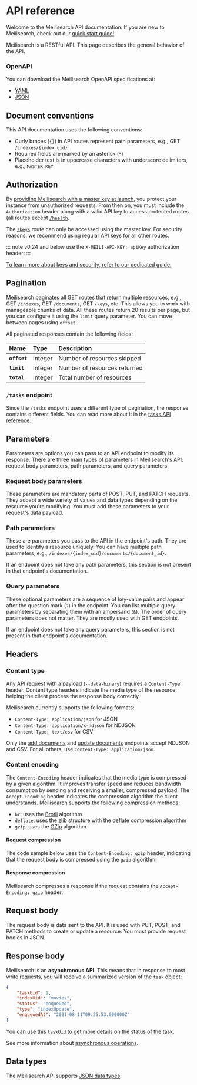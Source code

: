 # API reference

Welcome to the Meilisearch API documentation. If you are new to Meilisearch, check out our [quick start guide!](/learn/getting_started/quick_start.md)

Meilisearch is a RESTful API. This page describes the general behavior of the API.

### OpenAPI

You can download the Meilisearch OpenAPI specifications at:

- [YAML](https://bump.sh/doc/meilisearch.yaml)
- [JSON](https://bump.sh/doc/meilisearch.json)

## Document conventions

This API documentation uses the following conventions:

- Curly braces (`{}`) in API routes represent path parameters, e.g., GET `/indexes/{index_uid}`
- Required fields are marked by an asterisk (`*`)
- Placeholder text is in uppercase characters with underscore delimiters, e.g., `MASTER_KEY`

## Authorization

By [providing Meilisearch with a master key at launch](/learn/security/master_api_keys.md#protecting-a-meilisearch-instance), you protect your instance from unauthorized requests. From then on, you must include the `Authorization` header along with a valid API key to access protected routes (all routes except [`/health`](/reference/api/health.md).

<CodeSamples id="authorization_header_1" />

The [`/keys`](/reference/api/keys.md) route can only be accessed using the master key. For security reasons, we recommend using regular API keys for all other routes.

::: note
 v0.24 and below use the `X-MEILI-API-KEY: apiKey` authorization header:
<CodeSamples id="updating_guide_check_version_old_authorization_header" />
:::

[To learn more about keys and security, refer to our dedicated guide.](/learn/security/master_api_keys.md)

## Pagination

Meilisearch paginates all GET routes that return multiple resources, e.g., GET `/indexes`, GET `/documents`, GET `/keys`, etc. This allows you to work with manageable chunks of data. All these routes return 20 results per page, but you can configure it using the `limit` query parameter. You can move between pages using `offset`.

All paginated responses contain the following fields:

| Name         | Type    | Description                  |
| :----------- | :------ | :--------------------------- |
| **`offset`** | Integer | Number of resources skipped  |
| **`limit`**  | Integer | Number of resources returned |
| **`total`**  | Integer | Total number of resources    |

### `/tasks` endpoint

Since the `/tasks` endpoint uses a different type of pagination, the response contains different fields. You can read more about it in the [tasks API reference](/reference/api/tasks.md#get-tasks).

## Parameters

Parameters are options you can pass to an API endpoint to modify its response. There are three main types of parameters in Meilisearch's API: request body parameters, path parameters, and query parameters.

### Request body parameters

These parameters are mandatory parts of POST, PUT, and PATCH requests. They accept a wide variety of values and data types depending on the resource you're modifying. You must add these parameters to your request's data payload.

### Path parameters

These are parameters you pass to the API in the endpoint's path. They are used to identify a resource uniquely. You can have multiple path parameters, e.g., `/indexes/{index_uid}/documents/{document_id}`.

If an endpoint does not take any path parameters, this section is not present in that endpoint's documentation.

### Query parameters

These optional parameters are a sequence of key-value pairs and appear after the question mark (`?`) in the endpoint. You can list multiple query parameters by separating them with an ampersand (`&`). The order of query parameters does not matter. They are mostly used with GET endpoints.

If an endpoint does not take any query parameters, this section is not present in that endpoint's documentation.

## Headers

### Content type

Any API request with a payload (`--data-binary`) requires a `Content-Type` header. Content type headers indicate the media type of the resource, helping the client process the response body correctly.

Meilisearch currently supports the following formats:

- `Content-Type: application/json` for JSON
- `Content-Type: application/x-ndjson` for NDJSON
- `Content-Type: text/csv` for CSV

Only the [add documents](/reference/api/documents.md#add-or-replace-documents) and [update documents](/reference/api/documents.md#add-or-update-documents) endpoints accept NDJSON and CSV. For all others, use `Content-Type: application/json`.

### Content encoding

The `Content-Encoding` header indicates that the media type is compressed by a given algorithm. It improves transfer speed and reduces bandwidth consumption by sending and receiving a smaller, compressed payload. The `Accept-Encoding` header indicates the compression algorithm the client understands. Meilisearch supports the following compression methods:

- `br`: uses the [Brotli](https://en.wikipedia.org/wiki/Brotli) algorithm
- `deflate`: uses the [zlib](https://en.wikipedia.org/wiki/Zlib) structure with the [deflate](https://en.wikipedia.org/wiki/DEFLATE) compression algorithm
- `gzip`: uses the [GZip](https://en.wikipedia.org/wiki/Gzip) algorithm

#### Request compression

The code sample below uses the `Content-Encoding: gzip` header, indicating that the request body is compressed using the `gzip` algorithm:

<CodeSamples id="api_reference_request_gzip_1" />

#### Response compression

Meilisearch compresses a response if the request contains the `Accept-Encoding: gzip` header:

<CodeSamples id="api_reference_response_gzip_1" />

## Request body

The request body is data sent to the API. It is used with PUT, POST, and PATCH methods to create or update a resource. You must provide request bodies in JSON.

## Response body

Meilisearch is an **asynchronous API**. This means that in response to most write requests, you will receive a summarized version of the `task` object:

```json
{
    "taskUid": 1,
    "indexUid": "movies",
    "status": "enqueued",
    "type": "indexUpdate",
    "enqueuedAt": "2021-08-11T09:25:53.000000Z"
}
```

You can use this `taskUid` to get more details on [the status of the task](/reference/api/tasks.md#get-one-task).

See more information about [asynchronous operations](/learn/advanced/asynchronous_operations.md).

## Data types

The Meilisearch API supports [JSON data types](https://www.w3schools.com/js/js_json_datatypes.asp).
